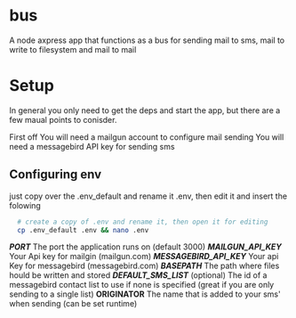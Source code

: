 # bus
A node axpress app that functions as a bus for sending mail to sms, mail to write to filesystem and mail to mail

# Setup
In general you only need to get the deps and start the app, but there are a few maual points to conisder. 

First off You will need a mailgun account to configure mail sending
You will need a messagebird API key for sending sms

## Configuring env
just copy over the .env_default and rename it .env, then edit it and insert the folowing

```bash
  # create a copy of .env and rename it, then open it for editing
  cp .env_default .env && nano .env
```

***PORT*** The port the application runs on (default 3000)
***MAILGUN_API_KEY***  Your Api key for mailgin (mailgun.com)
***MESSAGEBIRD_API_KEY*** Your api Key for messagebird (messagebird.com)
***BASEPATH*** The path where files hould be written and stored
***DEFAULT_SMS_LIST*** (optional) The id of a messagebird contact list to use if none is specified (great if you are only sending to a single list)
**ORIGINATOR** The name that is added to your sms' when sending (can be set runtime)

